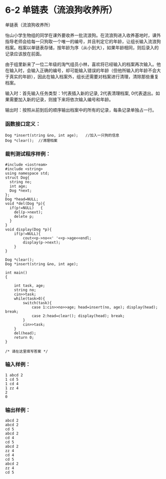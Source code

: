 # 6-2 单链表（流浪狗收养所）
单链表（流浪狗收养所）

怡山小学生物组的同学在课外要收养一批流浪狗。在流浪狗进入收养基地时，课外指导老师会给每一只狗取一个唯一的编号，并且判定它的年龄，让组长输入流浪狗档案。档案以单链表存储，按年龄为序（从小到大），如果年龄相同，则后录入的记录应该放在前面。

由于组里新来了一位二年级的淘气组员小林，喜欢将已经输入的档案再次输入。他在输入时，会输入正确的编号，却可能输入错误的年龄（但他所输入的年龄不会大于真实的年龄），因此在输入档案外，组长还需要对档案进行清理，清除那些重复档案。

输入时：首先输入任务类型：1代表插入新的记录, 2代表清理档案, 0代表退出。如果需要加入新的记录，则接下来将依次输入编号和年龄。

输出时：按照从前到后的顺序输出档案中的所有的记录，每条记录单独占一行。

### 函数接口定义：

    
    
    Dog *insert(string &no, int age);　　//加入一只狗的信息
    Dog *clear();  //清理档案
    

### 裁判测试程序样例：

    
    
    #include <iostream>
    #include <string>
    using namespace std;
    struct Dog{
      string no;
      int age;
      Dog *next;	
    };
    Dog *head=NULL;
    void *del(Dog *p){
      if(p!=NULL)	{
        del(p->next);
        delete p;
      }
    }
    void display(Dog *p){
        if(p!=NULL){
            cout<<p->no<<' '<<p->age<<endl;
            display(p->next);
        }
    }
    
    Dog *clear();
    Dog *insert(string &no, int age);
    
    int main()
    {
    
        int task, age;
        string no;
        cin>>task;
        while(task>0){
            switch(task){
                case 1:cin>>no>>age; head=insert(no, age); display(head); break;
                case 2:head=clear(); display(head); break;
            }
            cin>>task;
        }
        del(head);
        return 0;	
    }
    
    /* 请在这里填写答案 */
    

### 输入样例：

    
    
    1 abcd 2
    1 cd 5
    1 cd 4
    1 zz 4
    2
    0
    

### 输出样例：

    
    
    abcd 2
    abcd 2
    cd 5
    abcd 2
    cd 4
    cd 5
    abcd 2
    zz 4
    cd 4
    cd 5
    abcd 2
    zz 4
    cd 5
    

